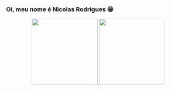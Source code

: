 ### Oi, meu nome é Nicolas Rodrigues 😁

<div align="center"> 

   <a href="HTTPS://github.com/NicolasRodrigues23"> 

   <img height="180em" src="https://github-readme-stats.vercel.app/api?username=NicolasRodrigues23&show_icons=true&theme=dracula&include_all_commits=true&count_private=true"/> 

   <img height="180em" src="https://github-readme-stats.vercel.app/api/top-langs/?username=NicolasRodrigues23&layout=compact&langs_count=7&theme=dracula"/> 

 </div>
